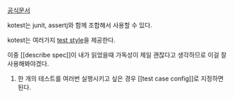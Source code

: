 [공식문서](https://kotest.io/docs/quickstart)

kotest는 junit, assertj와 함께 조합해서 사용할 수 있다.

kotest는 여러가지 [test style](https://kotest.io/docs/framework/testing-styles.html)을 제공한다.

이중 [[describe spec]]이 내가 읽었을때 가독성이 제일 괜찮다고 생각하므로 이걸 잘 사용해봐야겠다.



1. 한 개의 테스트를 여러번 실행시키고 싶은 경우 [[test case config]]로 지정하면 된다.